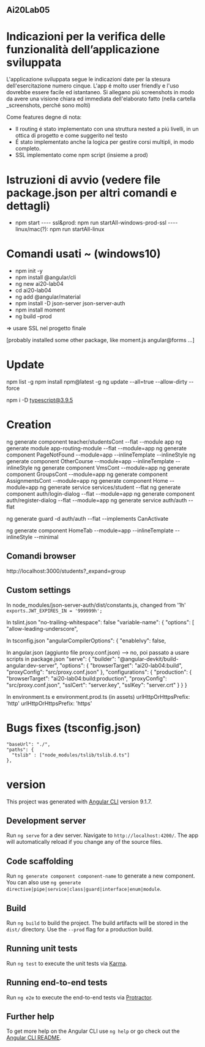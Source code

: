 ## Ai20Lab05

# Indicazioni per la verifica delle funzionalità dell’applicazione sviluppata
L'applicazione sviluppata segue le indicazioni date per la stesura dell'esercitazione numero cinque. L'app é molto user friendly e l'uso dovrebbe essere facile ed istantaneo.
Si allegano piú screenshots in modo da avere una visione chiara ed immediata dell'elaborato fatto (nella cartella _screenshots, perché sono molti)

Come features degne di nota:
- Il routing é stato implementato con una struttura nested a piú livelli, in un ottica di progetto e come suggerito nel testo
- É stato implementato anche la logica per gestire corsi multipli, in modo completo.
- SSL implementato come npm script (insieme a prod)

# Istruzioni di avvio (vedere file package.json per altri comandi e dettagli)
- npm start 
---- ssl&prod: npm run startAll-windows-prod-ssl
---- linux/mac(?): npm run startAll-linux

# Comandi usati ~ (windows10)
- npm init -y
- npm install @angular/cli
- ng new ai20-lab04
- cd ai20-lab04
- ng add @angular/material
- npm install -D json-server json-server-auth
- npm install moment
- ng build –prod

=> usare SSL nel progetto finale

[probably installed some other package, like moment.js angular@forms ...]

# Update
npm list -g
npm install npm@latest -g
ng update --all=true --allow-dirty --force

npm i -D typescript@3.9.5

# Creation
ng generate component teacher/studentsCont --flat --module app
ng generate module app-routing-module --flat --module=app
ng generate component PageNotFound --module=app --inlineTemplate --inlineStyle
ng generate component OtherCourse --module=app --inlineTemplate --inlineStyle
ng generate component VmsCont --module=app
ng generate component GroupsCont --module=app
ng generate component AssignmentsCont --module=app
ng generate component Home --module=app
ng generate service services/student --flat
ng generate component auth/login-dialog --flat --module=app
ng generate component auth/register-dialog --flat --module=app
ng generate service auth/auth --flat

ng generate guard -d auth/auth --flat --implements CanActivate

ng generate component HomeTab --module=app --inlineTemplate --inlineStyle --minimal

## Comandi browser
http://localhost:3000/students?_expand=group

## Custom settings
In node_modules/json-server-auth/dist/constants.js, changed from '1h'
`exports.JWT_EXPIRES_IN = '999999h';`

In tslint.json
    "no-trailing-whitespace": false
    "variable-name": {
      "options": [
        "allow-leading-underscore",
        
In tsconfig.json
 "angularCompilerOptions": {
       "enableIvy": false,
       
In angular.json (aggiunto file proxy.conf.json) --> no, poi passato a usare scripts in package.json
        "serve": {
          "builder": "@angular-devkit/build-angular:dev-server",
          "options": {
            "browserTarget": "ai20-lab04:build",
            "proxyConfig": "src/proxy.conf.json"
          },
          "configurations": {
            "production": {
              "browserTarget": "ai20-lab04:build:production",
              "proxyConfig": "src/proxy.conf.json",
              "sslCert": "server.key",
              "sslKey": "server.crt"
            }
          }
        }

In environment.ts e environment.prod.ts (in assets)
     urlHttpOrHttpsPrefix: 'http'
     urlHttpOrHttpsPrefix: 'https'


# Bugs fixes (tsconfig.json)
    "baseUrl": "./",
    "paths": {
      "tslib" : ["node_modules/tslib/tslib.d.ts"]
    },


# version

This project was generated with [Angular CLI](https://github.com/angular/angular-cli) version 9.1.7.

## Development server
Run `ng serve` for a dev server. Navigate to `http://localhost:4200/`. The app will automatically reload if you change any of the source files.

## Code scaffolding
Run `ng generate component component-name` to generate a new component. You can also use `ng generate directive|pipe|service|class|guard|interface|enum|module`.

## Build
Run `ng build` to build the project. The build artifacts will be stored in the `dist/` directory. Use the `--prod` flag for a production build.

## Running unit tests
Run `ng test` to execute the unit tests via [Karma](https://karma-runner.github.io).

## Running end-to-end tests
Run `ng e2e` to execute the end-to-end tests via [Protractor](http://www.protractortest.org/).

## Further help
To get more help on the Angular CLI use `ng help` or go check out the [Angular CLI README](https://github.com/angular/angular-cli/blob/master/README.md).
